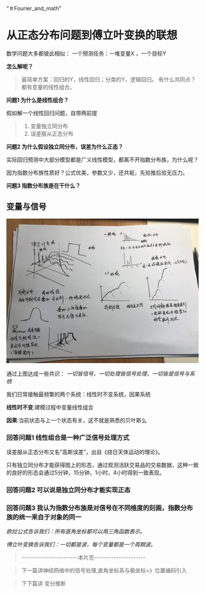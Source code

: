 “＃Fourier_and_math”
# 从正态分布问题到傅立叶变换的联想

数学问题大多都彼此相似：
    一个预测任务：一堆变量X ，一个目标Y
    
**怎么解呢？**
>  最简单方案：回归的Y，线性回归；分类的Y，逻辑回归。
>  有什么共同点？ 都有变量的线性组合。

**问题1 为什么是线性组合？**

假如解一个线性回归问题，自带两前提
> 1. 变量独立同分布
> 2. 误差服从正态分布

 **问题2 为什么假设独立同分布，误差为什么正态？**

实际回归预测中大部分模型都是广义线性模型，都离不开指数分布族，为什么呢？

因为指数分布族性质好？公式优美，参数又少，还共轭，先验推后验无压力。

**问题3 指数分布族是在干什么？**



## 变量与信号


![fourier](https://github.com/minmingogogo/img/blob/master/fuliyea01.jpg)


通过上图达成一些共识：
_一切皆信号，一切处理皆信号处理，一切皆是信号与系统_

我们日常接触最频繁的两个系统：线性时不变系统，因果系统

**线性时不变**:建模过程中变量线性组合

**因果**:当前状态与上一个状态有关，这不就是熟悉的贝叶斯么
### 回答问题1 线性组合是一种广泛信号处理方式

误差服从正态分布又名“高斯误差”，出自《绕日天体运动的理论》。

只有独立同分布才能获得图上的形态，通过观测活跃交易品的交易数据，这种一致的良好的形态会通过5分钟，15分钟，1小时，4小时得到一致表现。

### 回答问题2 可以说是独立同分布才能实现正态

### 回答问题3 我认为指数分布族是对信号在不同维度的刻画，指数分布族的统一来自于对象的同一

_欧拉公式告诉我们：所有直角坐标都可以用三角函数表示。_

_傅立叶变换告诉我们：一切都是波，每个变量都是一个周期波。_


> -----------------------本片完---------------------

> 下一篇讲神经网络中的信号处理,直角坐标系与极坐标=》位置编码引入 

> 下下篇讲 变分推断







